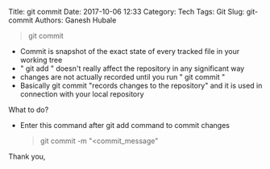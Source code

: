 Title: git commit
Date: 2017-10-06 12:33
Category: Tech
Tags: Git
Slug: git-commit
Authors: Ganesh Hubale
> git commit

*   Commit is snapshot of the exact state of every tracked file in your working tree
*   " git add " doesn't really affect the repository in any significant way
*   changes are not actually recorded until you run " git commit "
*   Basically git commit "records changes to the repository" and it is used in connection with your local repository

What to do?

*   Enter this command after git add command to commit changes

    > git commit -m "<commit_message"

Thank you,



